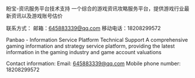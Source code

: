 盼宝-资讯服务平台技术支持
一个综合的游戏资讯攻略服务平台，提供游戏行业最新资讯以及游戏账号估价

联系方式：
邮箱：[645883339@qq.com](645883339@qq.com)
移动电话：18208299572

Panbao - Information Service Platform Technical Support
A comprehensive gaming information and strategy service platform, providing the latest information in the gaming industry and game account valuations

Contact information:
Email: [645883339@qq.com](645883339@qq.com)
Mobile phone number: 18208299572
